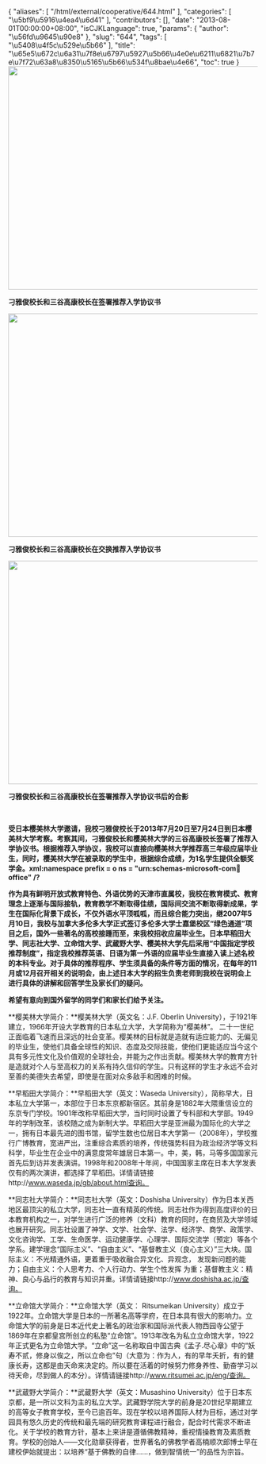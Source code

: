 {
    "aliases": [
        "/html/external/cooperative/644.html"
    ],
    "categories": [
        "\u5bf9\u5916\u4ea4\u6d41"
    ],
    "contributors": [],
    "date": "2013-08-01T00:00:00+08:00",
    "isCJKLanguage": true,
    "params": {
        "author": "\u56fd\u9645\u90e8"
    },
    "slug": "644",
    "tags": [
        "\u5408\u4f5c\u529e\u5b66"
    ],
    "title": "\u65e5\u672c\u6a31\u7f8e\u6797\u5927\u5b66\u4e0e\u6211\u6821\u7b7e\u7f72\u63a8\u8350\u5165\u5b66\u534f\u8bae\u4e66",
    "toc": true
}
**<img
    src="https://cdn.tfls.online/mirror/full/8df63e697f3264255a53c71618b134f4e54b3c2d.jpg"
    style="display:block;margin-left:auto;margin-right:auto;"
    decoding="async"
    fetchpriority="auto"
    loading="lazy"
    height="450"
    width="600"
/>**

**刁雅俊校长和三谷高康校长在签署推荐入学协议书**

**<img
    src="https://cdn.tfls.online/mirror/full/0d3e112585ee10dab4f2c8c1c55d268f0eab7e09.jpg"
    style="display:block;margin-left:auto;margin-right:auto;"
    decoding="async"
    fetchpriority="auto"
    loading="lazy"
    height="450"
    width="600"
/>**

**刁雅俊校长和三谷高康校长在交换推荐入学协议书**

**<img
    src="https://cdn.tfls.online/mirror/full/4ce27de99d7b1e89b036ebb6f44158e8b22d0af8.jpg"
    style="display:block;margin-left:auto;margin-right:auto;"
    decoding="async"
    fetchpriority="auto"
    loading="lazy"
    height="450"
    width="600"
/>**

**刁雅俊校长和三谷高康校长在签署推荐入学协议书后的合影**

 

**受日本樱美林大学邀请，我校刁雅俊校长于2013年7月20日至7月24日到日本樱美林大学考察。考察其间，刁雅俊校长和樱美林大学的三谷高康校长签署了推荐入学协议书。根据推荐入学协议，我校可以直接向樱美林大学推荐高三年级应届毕业生，同时，樱美林大学在被录取的学生中，根据综合成绩，为1名学生提供全额奖学金。xml:namespace prefix = o ns = "urn:schemas-microsoft-com:office:office" /?**

**作为具有鲜明开放式教育特色、外语优势的天津市直属校，我校在教育模式、教育理念上逐渐与国际接轨，教育教学不断取得佳绩，国际间交流不断取得新成果，学生在国际化背景下成长，不仅外语水平顶呱呱，而且综合能力突出，继2007年5月10日，我校与加拿大多伦多大学正式签订多伦多大学士嘉堡校区“绿色通道”项目之后，国外一些著名的高校接踵而至，来我校招收应届毕业生。日本早稻田大学、同志社大学、立命馆大学、武蔵野大学、樱美林大学先后采用“中国指定学校推荐制度”，指定我校推荐英语、日语为第一外语的应届毕业生直接入读上述名校的本科专业。对于具体的推荐程序、学生须具备的条件等方面的情况，在每年的11月或12月召开相关的说明会，由上述日本大学的招生负责老师到我校在说明会上进行具体的讲解和回答学生及家长们的疑问。**

**希望有意向到国外留学的同学们和家长们给予关注。**

**樱美林大学简介：**樱美林大学（英文名：J.F. Oberlin University），于1921年建立，1966年开设大学教育的日本私立大学，大学简称为“樱美林”。 二十一世纪正面临着飞速而且深远的社会变革。樱美林的目标就是造就有适应能力的、无偏见的毕业生，使他们具备全球性的知识、态度及交际技能，使他们更能适应当今这个具有多元性文化及价值观的全球社会，并能为之作出贡献。樱美林大学的教育方针是造就对个人与至高权力的关系有持久信仰的学生。只有这样的学生才永远不会对至善的美德失去希望，即使是在面对众多敌手和困难的时候。

**早稻田大学简介：**早稻田大学（英文：Waseda University），简称早大，日本私立大学第一，本部位于日本东京都新宿区。其前身是1882年大隈重信设立的东京专门学校。1901年改称早稻田大学，当时同时设置了专科部和大学部。1949年的学制改革，该校随之成为新制大学。早稻田大学是亚洲最为国际化的大学之一，拥有日本最先进的图书馆，留学生数也位居日本大学第一（2008年），学校推行广博教育，宽进严出，注重综合素质的培养，传统强势科目为政治经济学等文科科学，毕业生在企业中的满意度常年雄居日本第一。中，美，韩，马等多国国家元首先后到访并发表演讲。1998年和2008年十年间，中国国家主席在日本大学发表仅有的两次演讲，都选择了早稻田。详情请链接http://www.waseda.jp/gb/about.html查询。

**同志社大学简介：**同志社大学（英文：Doshisha University）作为日本关西地区最顶尖的私立大学，同志社一直有精英的传统。同志社作为得到高度评价的日本教育机构之一，对学生进行广泛的修养（文科）教育的同时，在商贸及大学领域也展开研究。同志社设置了神学、文学、社会学、法学、经济学、商学、政策学、文化咨询学、工学、生命医学、运动健康学、心理学、国际交流学（预定）等各个学系。建学理念“国际主义”、“自由主义”、“基督教主义（良心主义）”三大块。国际主义：不光精通外语，更着重于吸收融合异文化、异观念， 发现新问题的能力；自由主义：个人思考力、个人行动力、学生个性发挥 为重；基督教主义：精神、良心与品行的教育与知识并重。详情请链接http://www.doshisha.ac.jp/查询。

**立命馆大学简介：**立命馆大学（英文： Ritsumeikan University）成立于1922年。立命馆大学是日本的一所著名高等学府，在日本具有很大的影响力。立命馆大学的前身是日本近代史上著名的政治家和国际派代表人物西园寺公望于1869年在京都皇宫所创立的私塾“立命馆”。1913年改名为私立立命馆大学，1922年正式更名为立命馆大学。“立命”这一名称取自中国古典《孟子.尽心章》中的“妖寿不贰，修身以俟之，所以立命也”句（大意为：作为人，有的早年夭折，有的健康长寿，这都是由天命来决定的。所以要在活着的时候努力修身养性、勤奋学习以待天命，尽到做人的本分）。详情请链接http://www.ritsumei.ac.jp/eng/查询。

**武蔵野大学简介：**武蔵野大学（英文：Musashino University）位于日本东京都，是一所以文科为主的私立大学。武藏野学院大学的前身是20世纪早期建立的高等女子教育学校，至今已逾百年。现在学校以培养国际人材为目标，通过对学园具有悠久历史的传统和最先端的研究教育课程进行融合，配合时代需求不断进化。关于学校的教育方针，基本上来讲是遵循佛教精神，重视情操教育及素质教育。学校的创始人——文化勋章获得者，世界著名的佛教学者高楠顺次郎博士早在建校伊始就提出：以培养“基于佛教的自律……，做到智情统一”的品性为宗旨。

